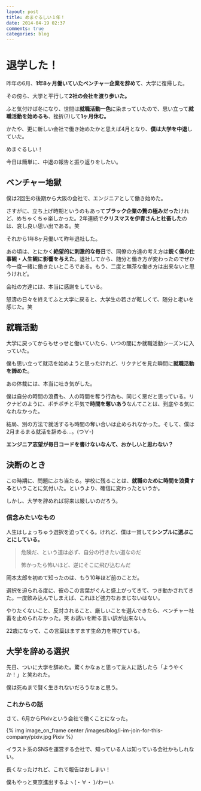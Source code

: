 ```yaml
---
layout: post
title: めまぐるしい１年！
date: 2014-04-19 02:37
comments: true
categories: blog
---
```


# 退学した！

昨年の6月、**1年8ヶ月働いていたベンチャー企業を辞めて**、大学に復帰した。

その傍ら、大学と平行して**2社の会社を渡り歩いた。**

ふと気付けば冬になり、世間は**就職活動一色**に染まっていたので、思い立って**就職活動を始めるも**、挫折(?)して**1ヶ月休む。**

かたや、更に新しい会社で働き始めたかと思えば4月となり、**僕は大学を中退**していた。

めまぐるしい！

今日は簡単に、中退の報告と振り返りをしたい。

<!-- more -->

## ベンチャー地獄

僕は2回生の後期から大阪の会社で、エンジニアとして働き始めた。

さすがに、立ち上げ時期というのもあって**ブラック企業の贅の極みだった**けれど、めちゃくちゃ楽しかった。2年連続で**クリスマスを伊青さんと社畜した**のは、哀し良い思い出である。笑

それから1年8ヶ月働いて昨年退社した。

あの頃は、とにかく**絶望的に刺激的な毎日**で、同僚の方達の考え方は**鋭く僕の仕事観・人生観に影響を与えた**。退社してから、随分と働き方が変わったのでぜひ今一度一緒に働きたいところである。もう、二度と無茶な働き方は出来ないと思うけれど。

会社の方達には、本当に感謝をしている。

怒濤の日々を終えてふと大学に戻ると、大学生の若さが眩しくて、随分と老いを感じた。笑

## 就職活動

大学に戻ってからもせっせと働いていたら、いつの間にか就職活動シーズンに入っていた。

僕も思い立って就活を始めようと思ったけれど、リクナビを見た瞬間に**就職活動を諦めた**。

あの体裁には、本当に吐き気がした。

僕は自分の時間の浪費も、人の時間を奪う行為も、同じく悪だと思っている。リクナビのように、ポチポチと平気で**時間を奪いあう**なんてことは、到底やる気になれなかった。

結局、別の方法で就活するも時間の奪い合いは止められなかった。そして、僕は2月まるまる就活を辞める...。(つ∀-)

**エンジニア志望が毎日コードを書けないなんて、おかしいと思わない？**

## 決断のとき

この時期に、問題にぶち当たる。学校に残ることは、**就職のために時間を浪費する**ということに気付いた。というより、確信に変わったというか。

しかし、大学を辞めれば将来は厳しいのだろう。

### 信念みたいなもの

人生はしょっちゅう選択を迫ってくる。けれど、僕は一貫して**シンプルに選ぶことにしている。**

> 危険だ、という道は必ず、自分の行きたい道なのだ
>
> 怖かったら怖いほど、逆にそこに飛び込むんだ

岡本太郎を初めて知ったのは、もう10年ほど前のことだ。

選択を迫られる度に、彼のこの言葉がぐんと盛上がってきて、つき動かされてきた。一度飲み込んでしまえば、これほど強力なおまじないはない。

やりたくないこと、反対されること、厳しいことを選んできたら、ベンチャー社畜を止められなかった。笑 お誘いを断る言い訳が出来ない。

22歳になって、この言葉はますます生命力を帯びている。

## 大学を辞める選択

先日、ついに大学を辞めた。驚くかなぁと思って友人に話したら「ようやくか！」と笑われた。

僕は死ぬまで賢く生きれないだろうなぁと思う。

### これからの話

さて、6月からPixivという会社で働くことになった。

{% img image_on_frame center /images/blog/i-im-join-for-this-company/pixiv.jpg Pixiv %}

イラスト系のSNSを運営する会社で、知っている人は知っている会社かもしれない。

長くなったけれど、これで報告はおしまい！

僕もやっと東京進出するよヽ(・∀・ )ﾉわーい
